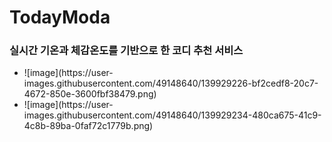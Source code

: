 # TodayModa
### 실시간 기온과 체감온도를 기반으로 한 코디 추천 서비스


<ul>
  <li>![image](https://user-images.githubusercontent.com/49148640/139929226-bf2cedf8-20c7-4672-850e-3600fbf38479.png)</li>

<li>![image](https://user-images.githubusercontent.com/49148640/139929234-480ca675-41c9-4c8b-89ba-0faf72c1779b.png)</li>
</ul>
